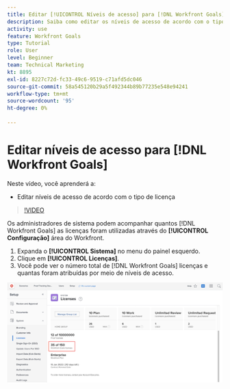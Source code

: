 ```yaml
---
title: Editar [!UICONTROL Níveis de acesso] para [!DNL Workfront Goals]
description: Saiba como editar os níveis de acesso de acordo com o tipo de licença para seus usuários em [!DNL Workfront Goals].
activity: use
feature: Workfront Goals
type: Tutorial
role: User
level: Beginner
team: Technical Marketing
kt: 8895
exl-id: 8227c72d-fc33-49c6-9519-c71afd5dc046
source-git-commit: 58a545120b29a5f492344b89b77235e548e94241
workflow-type: tm+mt
source-wordcount: '95'
ht-degree: 0%

---
```


# Editar níveis de acesso para [!DNL Workfront Goals]

Neste vídeo, você aprenderá a:

* Editar níveis de acesso de acordo com o tipo de licença

>[!VIDEO](https://video.tv.adobe.com/v/335189/?quality=12)

Os administradores de sistema podem acompanhar quantos [!DNL Workfront Goals] as licenças foram utilizadas através do **[!UICONTROL Configuração]** área do Workfront.

1. Expanda o **[!UICONTROL Sistema]** no menu do painel esquerdo.
1. Clique em **[!UICONTROL Licenças]**.
1. Você pode ver o número total de [!DNL Workfront Goals] licenças e quantas foram atribuídas por meio de níveis de acesso.

![Uma captura de tela do número de [!DNL Workfront Goals] licenças na área Configurações de [!DNL Workfront]](assets/02-workfront-goals-licenses.png)
